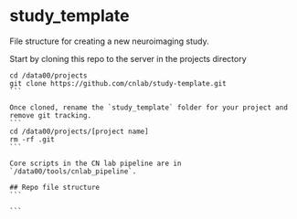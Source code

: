 # study_template
File structure for creating a new neuroimaging study.

Start by cloning this repo to the server in the projects directory

````
cd /data00/projects
git clone https://github.com/cnlab/study-template.git
```

Once cloned, rename the `study_template` folder for your project and remove git tracking.
```
cd /data00/projects/[project name]
rm -rf .git
```

Core scripts in the CN lab pipeline are in `/data00/tools/cnlab_pipeline`. 

## Repo file structure
```

```
